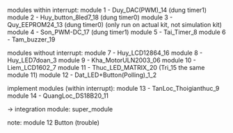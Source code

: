 modules within interrupt:
module 1 - Duy_DAC(PWM)_14 (dung timer1) 
module 2 - Huy_button_8led7_18 (dung timer0) 
module 3 - Quy_EEPROM24_13 (dung timer0) (only run on actual kit, not simulation kit)
module 4 - Son_PWM-DC_17 (dung timer1) 
module 5 - Tai_Timer_8
module 6 - Tam_buzzer_19

modules without interrupt:
module 7 - Huy_LCD12864_16
module 8 - Huy_LED7doan_3
module 9 - Kha_MotorULN2003_06
module 10 - Liem_LCD1602_7
module 11 - Thuc_LED_MATRIX_20  (Tri_15 the same module 11)
module 12 - Dat_LED+Button(Polling)_1_2

implement modules (within interrupt):
module 13 - TanLoc_Thoigianthuc_9
module 14 - QuangLoc_DS18B20_11

-> integration module: super_module

note: module 12 Button (trouble)
